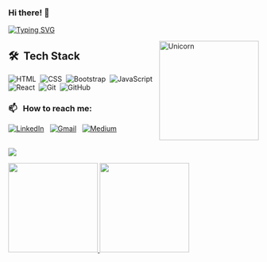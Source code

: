 ### Hi there! 👋

[![Typing SVG](https://readme-typing-svg.herokuapp.com?font=Balsamiq+Sans&color=%23A439D4&duration=4000&height=70&lines=Hey!+I'm+Nur.;I'm+a+Frontend+Developer)](https://git.io/typing-svg)


<img align="right" width=200px alt="Unicorn" src="https://media.giphy.com/media/3ohs4BSacFKI7A717y/giphy.gif" />

## 🛠 &nbsp;Tech Stack

![HTML](https://img.shields.io/badge/-HTML-05122A?style=flat&logo=HTML5)&nbsp;
![CSS](https://img.shields.io/badge/-CSS-05122A?style=flat&logo=CSS3&logoColor=1572B6)&nbsp;
![Bootstrap](https://img.shields.io/badge/-Bootstrap-05122A?style=flat&logo=bootstrap&logoColor=563D7C)&nbsp;
![JavaScript](https://img.shields.io/badge/-JavaScript-05122A?style=flat&logo=javascript)&nbsp;
![React](https://img.shields.io/badge/-React-05122A?style=flat&logo=react)&nbsp;
![Git](https://img.shields.io/badge/-Git-05122A?style=flat&logo=git)&nbsp;
![GitHub](https://img.shields.io/badge/-GitHub-05122A?style=flat&logo=github)&nbsp;


### 📫 &nbsp; How to reach me:


<a href="https://www.linkedin.com/in/nurgnc"><img alt="LinkedIn" src="https://img.shields.io/badge/Linkedin%20-%230077B5.svg?&style=flat&logo=linkedin&logoColor=white"/></a> &nbsp;
<a href="mailto:gencbedriyenur@gmail.com"><img alt="Gmail" src="https://img.shields.io/badge/Gmail-D14836?style=flat&logo=gmail&logoColor=white" /></a> &nbsp; 
<a href="https://medium.com/@nurgn"><img alt="Medium" src="https://img.shields.io/badge/Medium-000?style=flat&logo=medium&logoColor=white" /></a> &nbsp; 
<br /><br />
<p>
  <a href="https://www.codewars.com/users/nurgenc">
    <img src="https://www.codewars.com/users/nurgenc/badges/large" />
  </a>
</p>

<p>
<a href="https://github.com/nurgnc">
  <img height="180em" src="https://github-readme-stats-eight-theta.vercel.app/api?username=nurgnc&show_icons=true&theme=algolia&include_all_commits=true&count_private=true"/>
  <img height="180em" src="https://github-readme-stats-eight-theta.vercel.app/api/top-langs/?username=nurgnc&layout=compact&langs_count=8&theme=algolia"/>
</a>
</p>



